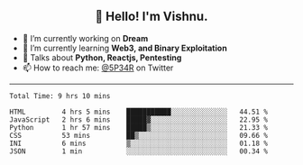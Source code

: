 <h2 align="center">👋 Hello! I'm Vishnu.</h2>


- 🔭 I’m currently working on **Dream**
- 🌱 I’m currently learning **Web3, and Binary Exploitation**
- 💬 Talks about **Python, Reactjs, Pentesting**
- 📫 How to reach me: [@5P34R](https://twitter.com/Vishnu27302693) on Twitter

---
<!--START_SECTION:waka-->

```text
Total Time: 9 hrs 10 mins

HTML         4 hrs 5 mins    ███████████░░░░░░░░░░░░░░   44.51 %
JavaScript   2 hrs 6 mins    █████▓░░░░░░░░░░░░░░░░░░░   22.95 %
Python       1 hr 57 mins    █████▒░░░░░░░░░░░░░░░░░░░   21.33 %
CSS          53 mins         ██▒░░░░░░░░░░░░░░░░░░░░░░   09.66 %
INI          6 mins          ▒░░░░░░░░░░░░░░░░░░░░░░░░   01.18 %
JSON         1 min           ░░░░░░░░░░░░░░░░░░░░░░░░░   00.34 %
```

<!--END_SECTION:waka-->
